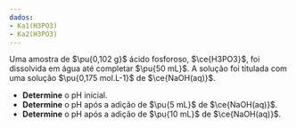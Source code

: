 ```yaml
---
dados:
- Ka1(H3PO3)
- Ka2(H3PO3)
---
```


Uma amostra de $\pu{0,102 g}$ ácido fosforoso, $\ce{H3PO3}$, foi dissolvida em água até completar $\pu{50 mL}$. A solução foi titulada com uma solução $\pu{0,175 mol.L-1}$ de $\ce{NaOH(aq)}$.

- **Determine** o $\mathrm{pH}$ inicial.
- **Determine** o $\mathrm{pH}$ após a adição de $\pu{5 mL}$ de $\ce{NaOH(aq)}$.
- **Determine** o $\mathrm{pH}$ após a adição de $\pu{10 mL}$ de $\ce{NaOH(aq)}$.